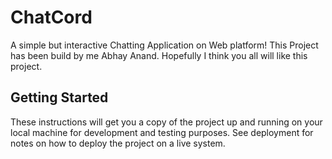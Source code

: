# ChatCord

 A simple but interactive Chatting Application on Web platform! This Project has been build by me Abhay Anand. Hopefully I think you all will like this project.
 
## Getting Started

These instructions will get you a copy of the project up and running on your local machine for development and testing purposes. See deployment for notes on how to deploy the project on a live system.
